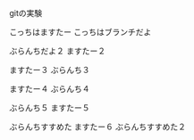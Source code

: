 gitの実験

こっちはますたー
こっちはブランチだよ


ぶらんちだよ２
ますたー２


ますたー３
ぶらんち３


ますたー４
ぶらんち４


ぶらんち５
ますたー５



ぶらんちすすめた
ますたー６
ぶらんちすすめた２
